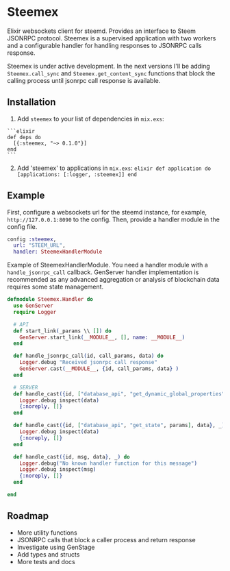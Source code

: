 # Steemex

Elixir websockets client for steemd. Provides an interface to Steem JSONRPC protocol. Steemex is a supervised application with two workers and a configurable handler for handling responses to JSONRPC calls response.  

Steemex is under active development. In the next versions I'll be adding `Steemex.call_sync` and `Steemex.get_content_sync` functions
that block the calling process until jsonrpc call response is available.

## Installation

  1. Add `steemex` to your list of dependencies in `mix.exs`:

    ```elixir
    def deps do
      [{:steemex, "~> 0.1.0"}]
    end
    ```

  2. Add 'steemex' to applications in `mix.exs`:
    ```elixir
    def application do
      [applications: [:logger, :steemex]]
    end
    ```

## Example

First, configure a websockets url for the steemd instance, for example, `http://127.0.0.1:8090` to the config.
Then, provide a handler module in the config file.

```elixir
config :steemex,
  url: "STEEM_URL",
  handler: SteemexHandlerModule
```

Example of SteemexHandlerModule. You need a handler module with a `handle_jsonrpc_call` callback. GenServer handler implementation is recommended as any advanced aggregation or analysis of blockchain data requires some state management.

```elixir
defmodule Steemex.Handler do
  use GenServer
  require Logger

  # API
  def start_link(_params \\ []) do
    GenServer.start_link(__MODULE__, [], name: __MODULE__)
  end

  def handle_jsonrpc_call(id, call_params, data) do
    Logger.debug "Received jsonrpc call response"
    GenServer.cast(__MODULE__, {id, call_params, data} )
  end

  # SERVER
  def handle_cast({id, ["database_api", "get_dynamic_global_properties", []], data}, _) do
    Logger.debug inspect(data)
    {:noreply, []}
  end

  def handle_cast({id, ["database_api", "get_state", params], data}, _) do
    Logger.debug inspect(data)
    {:noreply, []}
  end

  def handle_cast({id, msg, data}, _) do
    Logger.debug("No known handler function for this message")
    Logger.debug inspect(msg)
    {:noreply, []}
  end

end
```

## Roadmap

* More utility functions
* JSONRPC calls that block a caller process and return response
* Investigate using GenStage
* Add types and structs
* More tests and docs
